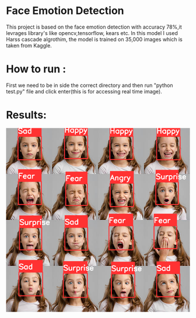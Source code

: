 # Face Emotion Detection
This project is based on the face emotion detection with accuracy 78%,it levrages library's like opencv,tensorflow, kears etc. In this model I used Harss cascade algrothim, the model is trained on 35,000 images which is taken from Kaggle.
# How to run :
First we need to be in side the correct directory and then run "python test.py" file and click enter(this is for accessing real time image).

# Results:
![alt text](Frame.png)
